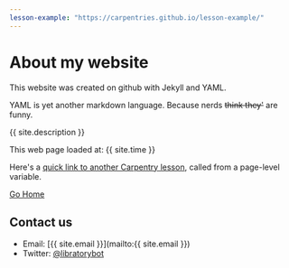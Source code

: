 ```yaml
---
lesson-example: "https://carpentries.github.io/lesson-example/"
---
```

# About my website
This website was created on github with Jekyll and YAML.

YAML is yet another markdown language. Because nerds ~~think they'~~ are funny.

{{ site.description }}

This web page loaded at: {{ site.time }}

Here's a [quick link to another Carpentry lesson]({{page.lesson-example}}), called from a page-level variable.

[Go Home](.)

## Contact us

- Email: [{{ site.email }}](mailto:{{ site.email }})
- Twitter: [@libratorybot](https://twitter.com/libratorybot)
